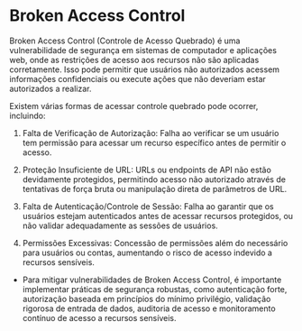 # Broken Access Control

Broken Access Control (Controle de Acesso Quebrado) é uma vulnerabilidade de segurança em sistemas de computador e aplicações web, onde as restrições de acesso aos recursos não são aplicadas corretamente. Isso pode permitir que usuários não autorizados acessem informações confidenciais ou execute ações que não deveriam estar autorizados a realizar.

Existem várias formas de acessar controle quebrado pode ocorrer, incluindo:

1. Falta de Verificação de Autorização: Falha ao verificar se um usuário tem permissão para acessar um recurso específico antes de permitir o acesso.

2. Proteção Insuficiente de URL: URLs ou endpoints de API não estão devidamente protegidos, permitindo acesso não autorizado através de tentativas de força bruta ou manipulação direta de parâmetros de URL.

3. Falta de Autenticação/Controle de Sessão: Falha ao garantir que os usuários estejam autenticados antes de acessar recursos protegidos, ou não validar adequadamente as sessões de usuários.

4. Permissões Excessivas: Concessão de permissões além do necessário para usuários ou contas, aumentando o risco de acesso indevido a recursos sensíveis.

* Para mitigar vulnerabilidades de Broken Access Control, é importante implementar práticas de segurança robustas, como autenticação forte, autorização baseada em princípios do mínimo privilégio, validação rigorosa de entrada de dados, auditoria de acesso e monitoramento contínuo de acesso a recursos sensíveis. 